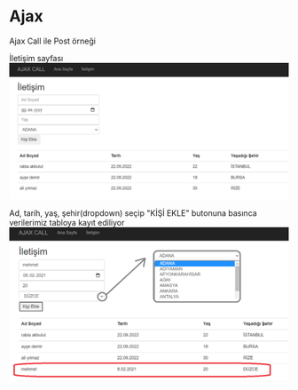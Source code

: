 # Ajax
 Ajax Call ile Post örneği
 
 İletişim sayfası
 ![result1](ss1.png)
 
 Ad, tarih, yaş, şehir(dropdown) seçip "KİŞİ EKLE" butonuna basınca verilerimiz tabloya kayıt ediliyor
 ![resul2](ss2.png)
